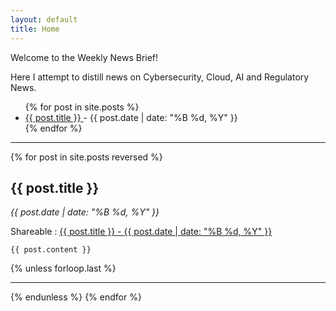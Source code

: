 ```yaml
---
layout: default
title: Home
---
```


Welcome to the Weekly News Brief!  

Here I attempt to distill news on Cybersecurity, Cloud, AI and Regulatory News.

<ul class="brief-list">
  {% for post in site.posts %}
    <li>
      <a href="{{ post.url | relative_url }}">
        {{ post.title }}
      </a>
      - <span>{{ post.date | date: "%B %d, %Y" }}</span>
    </li>
  {% endfor %}
</ul>

<hr class="post-separator">

{% for post in site.posts reversed %}
  <article class="post">
    <h2>{{ post.title }}</h2>
    <p class="post-meta"><em>{{ post.date | date: "%B %d, %Y" }}</em></p>
      Shareable : <a href="{{ post.url | relative_url }}">
        {{ post.title }} - <span>{{ post.date | date: "%B %d, %Y" }}</span>
      </a>

    {{ post.content }}
  </article>

  {% unless forloop.last %}
    <hr class="post-separator">
  {% endunless %}
{% endfor %}